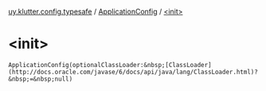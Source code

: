 [uy.klutter.config.typesafe](../index.md) / [ApplicationConfig](index.md) / [&lt;init&gt;](.)


# &lt;init&gt;

`ApplicationConfig(optionalClassLoader:&nbsp;[ClassLoader](http://docs.oracle.com/javase/6/docs/api/java/lang/ClassLoader.html)?&nbsp;=&nbsp;null)`


